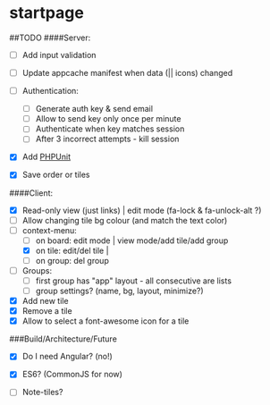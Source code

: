startpage
====


##TODO
####Server:
- [ ] Add input validation
- [ ] Update appcache manifest when data (|| icons) changed
- [ ] Authentication:
  - [ ] Generate auth key & send email
  - [ ] Allow to send key only once per minute
  - [ ] Authenticate when key matches session
  - [ ] After 3 incorrect attempts - kill session
- [x] Add [PHPUnit](https://phpunit.de/getting-started.html)
- [x] Save order or tiles


####Client:
- [x] Read-only view (just links) | edit mode (fa-lock & fa-unlock-alt ?)
- [ ] Allow changing tile bg colour (and match the text color)
- [ ] context-menu:
  - [ ] on board: edit mode | view mode/add tile/add group
  - [x] on tile: edit/del tile | 
  - [ ] on group: del group

- [ ] Groups:
  - [ ] first group has "app" layout - all consecutive are lists
  - [ ] group settings? (name, bg, layout, minimize?)
- [x] Add new tile
- [x] Remove a tile
- [x] Allow to select a font-awesome icon for a tile

###Build/Architecture/Future
- [x] Do I need Angular? (no!)
- [x] ES6? (CommonJS for now)
- [ ] Note-tiles?

 
